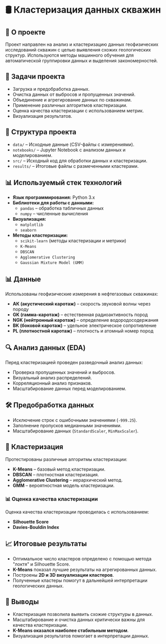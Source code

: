 # 🛢 Кластеризация данных скважин

## 🚀 О проекте  
Проект направлен на анализ и кластеризацию данных геофизических исследований скважин с целью выявления схожих геологических структур. Используются методы машинного обучения для автоматической группировки данных и выделения закономерностей.

## 📌 Задачи проекта
- Загрузка и предобработка данных.
- Очистка данных от выбросов и пропущенных значений.
- Объединение и агрегирование данных по скважинам.
- Применение различных алгоритмов кластеризации.
- Оценка качества кластеризации с использованием метрик.
- Визуализация результатов.

## 📂 Структура проекта
- `data/` – Исходные данные (CSV-файлы с измерениями).
- `notebooks/` – Jupyter Notebook с анализом данных и моделированием.
- `src/` – Исходный код для обработки данных и кластеризации.
- `results/` – Итоговые файлы с размеченными кластерами.

## 📊 Используемый стек технологий
- **Язык программирования:** Python 3.x  
- **Библиотеки для работы с данными:**  
  - `pandas` – обработка табличных данных  
  - `numpy` – численные вычисления  
- **Визуализация:**  
  - `matplotlib`  
  - `seaborn`  
- **Методы кластеризации:**  
  - `scikit-learn` (методы кластеризации и метрики)  
  - `K-Means`  
  - `DBSCAN`  
  - `Agglomerative Clustering`  
  - `Gaussian Mixture Model (GMM)`  

## 📊 Данные
Использованы геофизические измерения в нефтегазовых скважинах:
- **АК (акустический каротаж)** – скорость звуковой волны через породу
- **GK (гамма-каротаж)** – естественная радиоактивность пород
- **NGK (нейтронный каротаж)** – определение водородосодержания
- **BK (боковой каротаж)** – удельное электрическое сопротивление
- **PL (плотностной каротаж)** – плотность и атомный номер пород

## 🔍 Анализ данных (EDA)
Перед кластеризацией проведен разведочный анализ данных:
- Проверка пропущенных значений и выбросов.
- Визуальный анализ распределений.
- Корреляционный анализ признаков.
- Масштабирование данных перед моделированием.

## 🛠 Предобработка данных
- Исключение строк с ошибочными значениями (`-999.25`).
- Заполнение пропусков медианными значениями.
- Масштабирование данных (`StandardScaler`, `MinMaxScaler`).

## 🚀 Кластеризация
Протестированы различные алгоритмы кластеризации:
- **K-Means** – базовый метод кластеризации.
- **DBSCAN** – плотностная кластеризация.
- **Agglomerative Clustering** – иерархический метод.
- **GMM** – вероятностная модель кластеризации.

### 📊 Оценка качества кластеризации
Оценка качества кластеризации проводилась с использованием:
- **Silhouette Score**
- **Davies-Bouldin Index**

## 📈 Итоговые результаты
- Оптимальное число кластеров определено с помощью метода "локтя" и Silhouette Score.
- **K-Means** показал лучшие результаты на агрегированных данных.
- Построены **2D и 3D визуализации кластеров**.
- Полученные кластеры помогут в дальнейшей интерпретации геологических данных.

## 🎯 Выводы
- Кластеризация позволила выявить схожие структуры в данных.
- Масштабирование и очистка данных критически важны для качества кластеризации.
- **K-Means оказался наиболее стабильным методом**.
- Визуализация результатов помогает в интерпретации данных.
